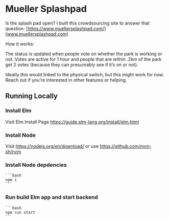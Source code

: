 # Mueller Splashpad

Is the splash pad open? I built this crowdsourcing site to answer that question. 
[https://www.muellersplashpad.com/](www.muellersplashpad.com)

How it works:

The status is updated when people vote on whether the park is working or not. Votes are active for 1 hour and people that are within .2km of the park get 2 votes (because they can presumably see if it’s on or not). 

Ideally this would linked to the physical switch, but this might work for now. Reach out if you’re interested in other features or helping.

## Running Locally 

### Install Elm 

Visit Elm Install Page https://guide.elm-lang.org/install/elm.html

### Install Node 

Visit https://nodejs.org/en/download/ or use https://github.com/nvm-sh/nvm

### Install Node depdencies
    ```bash
    npm i
    ```

### Run build Elm app and start backend
    ```bash
    npm run start
    ```

